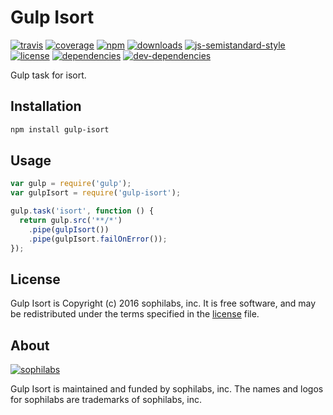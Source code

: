 # Gulp Isort

[![travis][travis-image]][travis-url]
[![coverage][coveralls-image]][coveralls-url]
[![npm][npm-image]][npm-url]
[![downloads][downloads-image]][downloads-url]
[![js-semistandard-style][semi-image]][semi-url]
[![license][license-image]][license-url]
[![dependencies][dependencies-image]][dependencies-url]
[![dev-dependencies][dev-dependencies-image]][dev-dependencies-url]

Gulp task for isort.

## Installation

```bash
npm install gulp-isort
```

## Usage

```javascript
var gulp = require('gulp');
var gulpIsort = require('gulp-isort');

gulp.task('isort', function () {
  return gulp.src('**/*')
    .pipe(gulpIsort())
    .pipe(gulpIsort.failOnError());
});
```

## License

Gulp Isort is Copyright (c) 2016 sophilabs, inc. It is free software, and may be
redistributed under the terms specified in the [license] file.

## About

[![sophilabs][sophilabs-image]][sophilabs-url]

Gulp Isort is maintained and funded by sophilabs, inc. The names and logos for
sophilabs are trademarks of sophilabs, inc.

[license]: /LICENSE
[sophilabs-image]: https://res.cloudinary.com/jsconfuy/image/upload/c_pad,f_auto,h_200,w_200,e_trim/v1426608244/xuwbunompvfjaxuazlwo.png
[sophilabs-url]: https://sophilabs.co
[travis-image]: https://img.shields.io/travis/sophilabs/gulp-isort.svg?style=flat-square
[travis-url]: https://travis-ci.org/sophilabs/gulp-isort
[npm-image]: https://img.shields.io/npm/v/gulp-isort.svg?style=flat-square
[npm-url]: https://npmjs.org/packge/gulp-isort
[downloads-image]: https://img.shields.io/npm/dm/gulp-isort.svg?style=flat-square
[downloads-url]: https://npmjs.org/package/gulp-isort
[semi-image]: https://img.shields.io/badge/code%20style-semistandard-brightgreen.svg?style=flat-square
[semi-url]: https://github.com/Flet/semistandard
[coveralls-image]: https://img.shields.io/coveralls/sophilabs/gulp-isort.svg?style=flat-square
[coveralls-url]: https://coveralls.io/github/sophilabs/gulp-isort?branch=master
[license-image]: https://img.shields.io/github/license/sophilabs/gulp-isort.svg?style=flat-square
[license-url]: /LICENSE
[dependencies-image]: https://david-dm.org/sophilabs/gulp-isort.svg?style=flat-square
[dependencies-url]: https://david-dm.org/sophilabs/gulp-isort
[dev-dependencies-image]: https://david-dm.org/sophilabs/gulp-isort/dev-status.svg?style=flat-square
[dev-dependencies-url]: https://david-dm.org/sophilabs/gulp-isort#info=devDependencies
